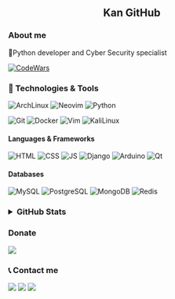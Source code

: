 
<h2 align="center">Kan GitHub</h2>

<h3>About me</h3>
🐍Python developer and Cyber Security specialist


<a href="https://www.codewars.com/users/TheK4n"><img alt="CodeWars" src="https://www.codewars.com/users/TheK4n/badges/small" /></a>


<h3>🔧 Technologies & Tools</h3>

<p>
  <img alt="ArchLinux" src="https://img.shields.io/badge/OS-ArchLinux-informational?style=flat-square&logo=archlinux&logoColor=white&color=5194f0&bgcolor=110d17" />
  <img alt="Neovim" src="https://img.shields.io/badge/Editor-Neovim-informational?style=flat-square&logo=neovim&logoColor=white&color=5194f0" />
  <img alt="Python" src="https://img.shields.io/badge/Code-Python-informational?style=flat-square&logo=python&logoColor=white&color=5194f0" />
</p>

<p>
  <img alt="Git" src="https://img.shields.io/badge/Git-F05032?style=flat-square&logo=git&logoColor=white" />
  <img alt="Docker" src="https://img.shields.io/badge/Docker-219bea?style=flat-square&logo=docker&logoColor=white" />
  <img alt="Vim" src="https://img.shields.io/badge/Vim-white?style=flat-square&logo=vim&logoColor=green" />
  <img alt="KaliLinux" src="https://img.shields.io/badge/Kali_Linux-1A1A1A?style=flat-square&logo=kali%20linux&logoColor=white" />
</p>


<h4>Languages & Frameworks</h4>
<p>
  <img alt="HTML" src="https://img.shields.io/badge/HTML-dc4731?style=flat-square&logo=html5&logoColor=white" />
  <img alt="CSS" src="https://img.shields.io/badge/CSS-005ae0?style=flat-square&logo=css3&logoColor=white" />
  <img alt="JS" src="https://img.shields.io/badge/JavaScript-fad74d?style=flat-square&logo=javascript&logoColor=black" />
  <img alt="Django" src="https://img.shields.io/badge/Django-163e2f?style=flat-square&logo=django&logoColor=white" />
  <img alt="Arduino" src="https://img.shields.io/badge/Arduino-30a086?style=flat-square&logo=arduino&logoColor=white" />
  <img alt="Qt" src="https://img.shields.io/badge/Qt-56ca5b?style=flat-square&logo=qt&logoColor=white" />
</p>


<h4>Databases</h4>
<p>
  <img alt="MySQL" src="https://img.shields.io/badge/MySQL-0d6586?style=flat-square&logo=mysql&logoColor=white" />
  <img alt="PostgreSQL" src="https://img.shields.io/badge/PostgreSQL-33698f?style=flat-square&logo=postgresql&logoColor=white" />
  <img alt="MongoDB" src="https://img.shields.io/badge/MongoDB-599636?style=flat-square&logo=mongodb&logoColor=white" />
  <img alt="Redis" src="https://img.shields.io/badge/Redis-a41a11?style=flat-square&logo=redis&logoColor=white" />
</p>


<h3>
<details>
  <summary>GitHub Stats</summary>
  <p></p>
  <p align="left"> <img src="https://komarev.com/ghpvc/?username=thek4n&label=Profile%20views&color=0e75b6&style=flat" alt="TheK4n" /> </p>
  <table align="center">
    <tr>
      <td><img alt="github stats" width="550px" align="left" src="https://github-readme-stats.vercel.app/api?username=thek4n&hide_border=true&count_private=false&layout=compact&hide_title=true&show_icons=true&theme=dark&icon_color=5194f0&bg_color=0d1117" /></td>
      <td><img alt="github stats" width="550px" src="https://github-readme-stats.vercel.app/api/top-langs/?username=thek4n&hide=html&layout=compact&hide_border=true&hide_title=true&theme=dark&icon_color=5194f0&bg_color=0d1117" /></td>
    </tr>
  </table>
  <p align="center"><img alt="github streak" width="420" src="https://github-readme-streak-stats.herokuapp.com/?user=TheK4n&theme=dark&hide_border=true&background=080e16"></p>
  
</details>
</h3>


<h3>Donate</h3>
<a href="https://qiwi.com/n/THREA793"><img src="https://img.shields.io/badge/Qiwi-informational?style=flat-square&logo=qiwi&logoColor=&color=grey&bgcolor=110d17" /></a>


<h3>📞 Contact me</h3>
<a href="https://t.me/thek4n"><img src="https://img.shields.io/badge/-Telegram-5194f0?style=flat-square&logo=Telegram&color=grey" /></a>
<a href="mailto:thek4n@yandex.ru"><img src="https://img.shields.io/badge/-Mail-5194f0?style=flat-square&logo=gmail&color=grey" /></a>
<a href="https://discord.gg/BmuCEZ6Ma7"><img src="https://img.shields.io/badge/-Discord-5194f0?style=flat-square&logo=discord&color=grey" /></a>

